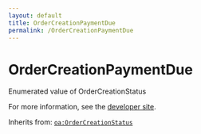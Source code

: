 ```yaml
---
layout: default
title: OrderCreationPaymentDue
permalink: /OrderCreationPaymentDue
---
```


# OrderCreationPaymentDue
Enumerated value of OrderCreationStatus

For more information, see the [developer site](https://developer.openactive.io/data-model/types/ordercreationpaymentdue).

Inherits from: [`oa:OrderCreationStatus`](https://openactive.io/OrderCreationStatus)
